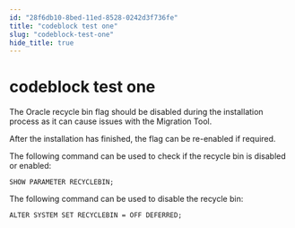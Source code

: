 ```yaml
---
id: "28f6db10-8bed-11ed-8528-0242d3f736fe"
title: "codeblock test one"
slug: "codeblock-test-one"
hide_title: true
---
```


# <a id="topic-1073" class="anchor_top_offset"/><a id="ariaid-title1" class="anchor_top_offset"/>codeblock test one

<p xmlns="http://www.w3.org/1999/xhtml" className="shortdesc"> </p> 
<p xmlns="http://www.w3.org/1999/xhtml" className="p">The Oracle recycle bin flag should be disabled during the installation process as it can cause issues with the Migration Tool.</p> 
<p xmlns="http://www.w3.org/1999/xhtml" className="p">After the installation has finished, the flag can be re-enabled if required.</p> 
<p xmlns="http://www.w3.org/1999/xhtml" className="p">The following command can be used to check if the recycle bin is disabled or enabled:</p> 
<pre xmlns="http://www.w3.org/1999/xhtml" className="pre codeblock"><code>SHOW PARAMETER RECYCLEBIN;</code></pre> 
<p xmlns="http://www.w3.org/1999/xhtml" className="p">The following command can be used to disable the recycle bin:</p> 
<pre xmlns="http://www.w3.org/1999/xhtml" className="pre codeblock"><code>ALTER SYSTEM SET RECYCLEBIN = OFF DEFERRED;</code></pre> 
